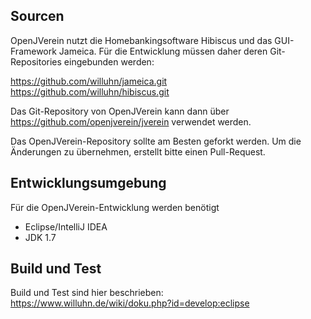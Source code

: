 Sourcen
-------

OpenJVerein nutzt die Homebankingsoftware Hibiscus und das GUI-Framework Jameica. Für die Entwicklung müssen daher deren Git-Repositories eingebunden werden:

https://github.com/willuhn/jameica.git
https://github.com/willuhn/hibiscus.git

Das Git-Repository von OpenJVerein kann dann über https://github.com/openjverein/jverein verwendet werden.

Das OpenJVerein-Repository sollte am Besten geforkt werden. Um die Änderungen zu übernehmen, erstellt bitte einen Pull-Request.

Entwicklungsumgebung
--------------------

Für die OpenJVerein-Entwicklung werden benötigt

- Eclipse/IntelliJ IDEA
- JDK 1.7

Build und Test
--------------

Build und Test sind hier beschrieben: https://www.willuhn.de/wiki/doku.php?id=develop:eclipse
